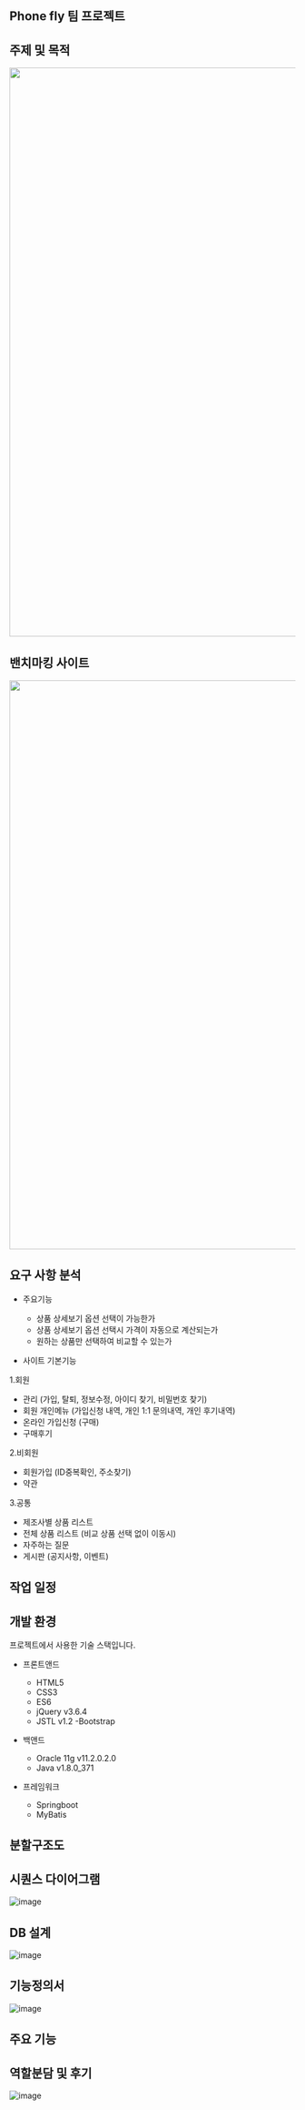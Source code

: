 ## Phone fly 팀 프로젝트

## 주제 및 목적

<p align="center">
  <img src="https://github.com/parkminseok56/phone_fly/assets/133790403/eccf702d-e6ad-4ac8-9a3b-7ac1bc47fc9f" width="1000">
</p>

## 밴치마킹 사이트
<p align="center">
 <img src="https://github.com/parkminseok56/phone_fly/assets/133790403/5a66702c-dce0-45ba-bbf6-aead6ce58b20"width="1000">
</p>

## 요구 사항 분석

- 주요기능
  - 상품 상세보기 옵션 선택이 가능한가
  - 상품 상세보기 옵션 선택시 가격이 자동으로 계산되는가
  - 원하는 상품만 선택하여 비교할 수 있는가

- 사이트 기본기능
  
1.회원
 - 관리 (가입, 탈퇴, 정보수정, 아이디 찾기, 비밀번호 찾기)
 - 회원 개인메뉴 (가입신청 내역, 개인 1:1 문의내역, 개인 후기내역)
 - 온라인 가입신청 (구매)
 - 구매후기

2.비회원
 - 회원가입 (ID중복확인, 주소찾기)
 - 약관

3.공통
 - 제조사별 상품 리스트
 - 전체 상품 리스트 (비교 상품 선택 없이 이동시)
 - 자주하는 질문
 - 게시판 (공지사항, 이벤트)











## 작업 일정


## 개발 환경

 프로젝트에서 사용한 기술 스택입니다. 

- 프론트앤드
  - HTML5
  - CSS3
  - ES6
  - jQuery v3.6.4
  - JSTL v1.2
  -Bootstrap

- 백앤드
  - Oracle 11g v11.2.0.2.0
  - Java v1.8.0_371
  
- 프레임워크 
  - Springboot
  - MyBatis

## 분할구조도


## 시퀀스 다이어그램
![image](https://github.com/parkminseok56/phone_fly/assets/133790403/e7d06bdf-4c32-41b6-897c-0ecabbe5df8a)



## DB 설계
![image](https://github.com/parkminseok56/phone_fly/assets/133790403/6da8564b-d6ed-4863-b32c-54b2aa877bea)


## 기능정의서
![image](https://github.com/parkminseok56/phone_fly/assets/133790403/7a604b60-f8c2-4ac8-9241-0717e28dec06)





## 주요 기능





## 역할분담 및 후기
![image](https://github.com/parkminseok56/phone_fly/assets/133790403/21ed5372-d8fc-4e4a-ae72-adaf35e598b7)









